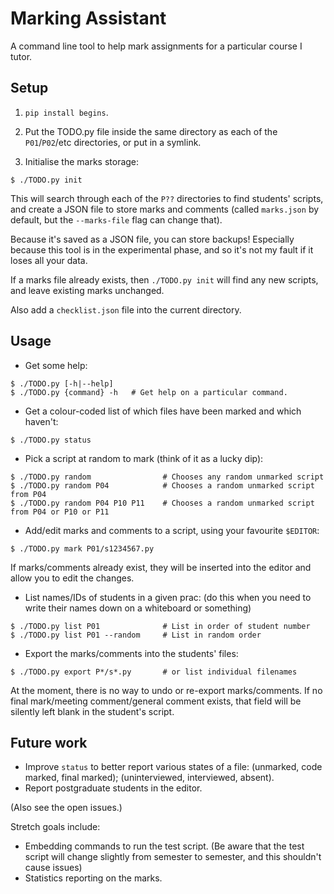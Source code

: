 Marking Assistant
=================

A command line tool to help mark assignments for a particular course I tutor.

## Setup

1. `pip install begins`.

2. Put the TODO.py file inside the same directory as each of the `P01`/`P02`/etc directories, or put in a symlink.

3. Initialise the marks storage:

```
$ ./TODO.py init
```

This will search through each of the `P??` directories to find students' scripts, and create a JSON file to store marks and comments (called `marks.json` by default, but the `--marks-file` flag can change that).

Because it's saved as a JSON file, you can store backups! Especially because this tool is in the experimental phase, and so it's not my fault if it loses all your data.

If a marks file already exists, then `./TODO.py init` will find any new scripts, and leave existing marks unchanged.

Also add a `checklist.json` file into the current directory.

## Usage

* Get some help:

```
$ ./TODO.py [-h|--help]
$ ./TODO.py {command} -h   # Get help on a particular command.
```

* Get a colour-coded list of which files have been marked and which haven't:

```
$ ./TODO.py status
```

* Pick a script at random to mark (think of it as a lucky dip):

```
$ ./TODO.py random                # Chooses any random unmarked script
$ ./TODO.py random P04            # Chooses a random unmarked script from P04
$ ./TODO.py random P04 P10 P11    # Chooses a random unmarked script from P04 or P10 or P11
```

* Add/edit marks and comments to a script, using your favourite `$EDITOR`:

```
$ ./TODO.py mark P01/s1234567.py
```

If marks/comments already exist, they will be inserted into the editor and allow you to edit the changes.

* List names/IDs of students in a given prac: (do this when you need to write their names down on a whiteboard or something)

```
$ ./TODO.py list P01              # List in order of student number
$ ./TODO.py list P01 --random     # List in random order
```

* Export the marks/comments into the students' files:

```
$ ./TODO.py export P*/s*.py       # or list individual filenames
```

At the moment, there is no way to undo or re-export marks/comments. If no
final mark/meeting comment/general comment exists, that field will be
silently left blank in the student's script.

## Future work

* Improve `status` to better report various states of a file: (unmarked, code marked, final marked); (uninterviewed, interviewed, absent).
* Report postgraduate students in the editor.

(Also see the open issues.)

Stretch goals include:

* Embedding commands to run the test script. (Be aware that the test script will change slightly from semester to semester, and this shouldn't cause issues)
* Statistics reporting on the marks.
